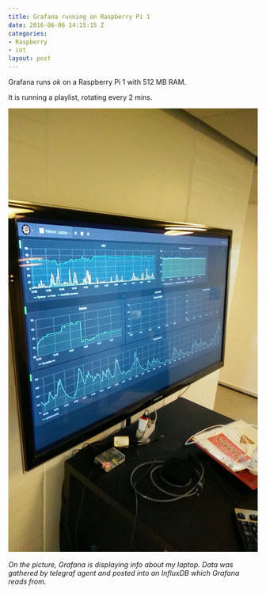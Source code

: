 ```yaml
---
title: Grafana running on Raspberry Pi 1
date: 2016-06-06 14:15:15 Z
categories:
- Raspberry
- iot
layout: post
---
```


Grafana runs *ok* on a Raspberry Pi 1 with 512 MB RAM.

It is running a playlist, rotating every 2 mins.






<img src="/assets/grafana.jpg" width="600" alt="Raspberry humidity">

*On the picture, Grafana is displaying info about my laptop. Data was gathered by telegraf agent and posted into an InfluxDB which Grafana reads from.*


